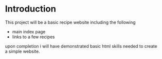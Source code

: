 # Introduction
This project will be a basic recipe website including the following
- main index page
- links to a few recipes

upon completion i will have demonstrated basic html skills needed to create a simple website.